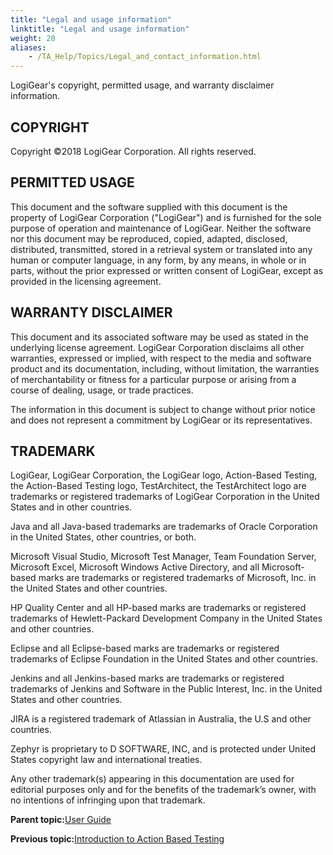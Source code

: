 ```yaml
--- 
title: "Legal and usage information"
linktitle: "Legal and usage information"
weight: 20
aliases: 
    - /TA_Help/Topics/Legal_and_contact_information.html
---
```


LogiGear's copyright, permitted usage, and warranty disclaimer information.

## COPYRIGHT

Copyright ©2018 LogiGear Corporation. All rights reserved.

## PERMITTED USAGE

This document and the software supplied with this document is the property of LogiGear Corporation \("LogiGear"\) and is furnished for the sole purpose of operation and maintenance of LogiGear. Neither the software nor this document may be reproduced, copied, adapted, disclosed, distributed, transmitted, stored in a retrieval system or translated into any human or computer language, in any form, by any means, in whole or in parts, without the prior expressed or written consent of LogiGear, except as provided in the licensing agreement.

## WARRANTY DISCLAIMER

This document and its associated software may be used as stated in the underlying license agreement. LogiGear Corporation disclaims all other warranties, expressed or implied, with respect to the media and software product and its documentation, including, without limitation, the warranties of merchantability or fitness for a particular purpose or arising from a course of dealing, usage, or trade practices.

The information in this document is subject to change without prior notice and does not represent a commitment by LogiGear or its representatives.

## TRADEMARK

LogiGear, LogiGear Corporation, the LogiGear logo, Action-Based Testing, the Action-Based Testing logo, TestArchitect, the TestArchitect logo are trademarks or registered trademarks of LogiGear Corporation in the United States and in other countries.

Java and all Java-based trademarks are trademarks of Oracle Corporation in the United States, other countries, or both.

Microsoft Visual Studio, Microsoft Test Manager, Team Foundation Server, Microsoft Excel, Microsoft Windows Active Directory, and all Microsoft-based marks are trademarks or registered trademarks of Microsoft, Inc. in the United States and other countries.

HP Quality Center and all HP-based marks are trademarks or registered trademarks of Hewlett-Packard Development Company in the United States and other countries.

Eclipse and all Eclipse-based marks are trademarks or registered trademarks of Eclipse Foundation in the United States and other countries.

Jenkins and all Jenkins-based marks are trademarks or registered trademarks of Jenkins and Software in the Public Interest, Inc. in the United States and other countries.

JIRA is a registered trademark of Atlassian in Australia, the U.S and other countries.

Zephyr is proprietary to D SOFTWARE, INC, and is protected under United States copyright law and international treaties.

Any other trademark\(s\) appearing in this documentation are used for editorial purposes only and for the benefits of the trademark’s owner, with no intentions of infringing upon that trademark.

**Parent topic:**[User Guide](/TA_Help/Topics/User_Guide_begin.html)

**Previous topic:**[Introduction to Action Based Testing](/TA_Help/Topics/ABT.html)

